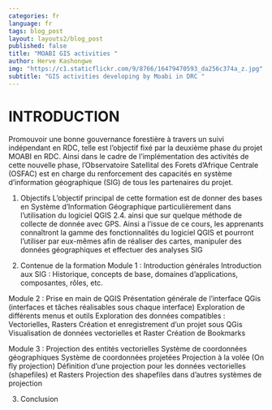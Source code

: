 ```yaml
---
categories: fr
language: fr
tags: blog_post
layout: layouts2/blog_post
published: false
title: "MOABI GIS activities "
author: Herve Kashongwe
img: "https://c1.staticflickr.com/9/8766/16479470593_da256c374a_z.jpg"
subtitle: "GIS activities developing by Moabi in DRC "
---
```


# INTRODUCTION 

Promouvoir une bonne gouvernance forestière à travers un suivi indépendant en RDC, telle est l’objectif fixé par la deuxième phase du projet MOABI en RDC.  Ainsi dans le cadre de l’implémentation des activités de cette nouvelle phase, l’Observatoire Satellital des Forets d’Afrique Centrale (OSFAC) est en  charge du renforcement des capacités en système d’information géographique (SIG) de tous les partenaires du projet.

1. Objectifs 
L’objectif principal de cette formation est de donner des bases en Système d’Information Géographique particulièrement dans l’utilisation du logiciel QGIS 2.4.  ainsi que sur quelque méthode de collecte de donnée avec GPS.
Ainsi a  l’issue de ce cours, les apprenants  connaîtront la gamme des fonctionnalités du logiciel QGIS et pourront l’utiliser par eux-mêmes afin de réaliser des cartes, manipuler des données géographiques et effectuer des analyses SIG

2. Contenue de la formation 
Module 1 : Introduction générales
Introduction aux SIG : Historique, concepts de base, domaines d’applications, composantes, 
rôles, etc.

Module 2 : Prise en main de QGIS
Présentation générale de l’interface QGis (interfaces et tâches réalisables sous chaque interface)
Exploration de différents menus et outils
Exploration des données compatibles : Vectorielles, Rasters
Création et enregistrement d’un projet sous QGis
Visualisation de données vectorielles et Raster 
Création de Bookmarks

Module 3 : Projection des entités vectorielles
Système de coordonnées géographiques
Système de coordonnées projetées
Projection à la volée (On fly projection) 
Définition d’une projection pour les données vectorielles (shapefiles) et Rasters
Projection des shapefiles dans d’autres systèmes de projection

3. Conclusion 




